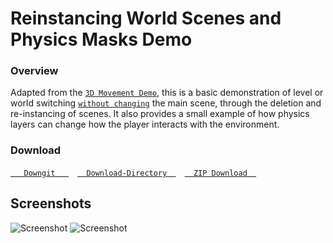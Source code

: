 # Reinstancing World Scenes and Physics Masks Demo

### Overview

Adapted from the [`3D Movement Demo`](https://github.com/Yuminous/Godot-Shorts/tree/main/3.3%20%E2%86%92%20Rudimentary%203D%20Movement%20incl.%20Flight), this is a basic demonstration of level or world switching [`without changing`](https://godotengine.org/qa/109821/4d-world-world-with-different-dimensions) the main scene, through the deletion and re-instancing of scenes. It also provides a small example of how physics layers can change how the player interacts with the environment.


### Download
[`   Downgit   `](https://downgit.github.io/#/home?url=https://github.com/Yuminous/Godot-Shorts/tree/main/3.3%20%E2%86%92%20Reinstancing%20Levels%20and%20Physics%20Masks) [`  Download-Directory  `](https://download-directory.github.io/?url=https://github.com/Yuminous/Godot-Shorts/tree/main/3.3%20%E2%86%92%20Reinstancing%20Levels%20and%20Physics%20Masks) [`  ZIP Download  `](https://github.com/Yuminous/Godot-Shorts/raw/main/ZIP/3.3-ReinstancingLevelScenes-PhysicsMasks.zip)
## Screenshots

![Screenshot](Screenshots/scrn-1.gif)
![Screenshot](Screenshots/scrn-2.jpg)
